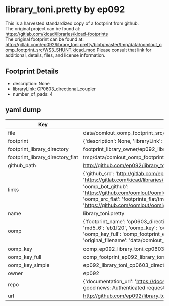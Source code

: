 # library_toni.pretty by ep092  
This is a harvested standardized copy of a footprint from github.  
The original project can be found at:  
https://gitlab.com/kicad/libraries/kicad-footprints  
The original footprint can be found at:
http://gitlab.com/ep092/library_toni.pretty/blob/master/tmp/data/oomlout_oomp_footprint_src/WS3_SHUNT.kicad_mod
Please consult that link for additional, details, files, and license information.  
## Footprint Details
* description: None  
* libraryLink: CP0603_directional_coupler  
* number_of_pads: 4  
## yaml dump  
| Key | Value |  
| --- | --- |  
| file | data/oomlout_oomp_footprint_src/library_toni.pretty/CP0603_directional_coupler.kicad_mod |  
| footprint | {'description': None, 'libraryLink': 'CP0603_directional_coupler', 'number_of_pads': 4} |  
| footprint_library_directory | footprint_library_owner/ep092_library_toni.pretty |  
| footprint_library_directory_flat | tmp/data/oomlout_oomp_footprint_src/footprints_flat/ep092_library_toni_cp0603_directional_coupler/working |  
| github_path | http://github.com/ep092/library_toni.pretty/blob/master/tmp/data/oomlout_oomp_footprint_src/CP0603_directional_coupler.kicad_mod |  
| links | {'github_src': 'http://gitlab.com/ep092/library_toni.pretty/blob/master/tmp/data/oomlout_oomp_footprint_src/WS3_SHUNT.kicad_mod', 'github_src_repo': 'https://gitlab.com/kicad/libraries/kicad-footprints', 'oomp_bot': 'tmp/data/oomlout_oomp_footprint_src/footprints/ep092_library_toni_cp0603_directional_coupler/working', 'oomp_bot_github': 'https://github.com/oomlout/oomlout_oomp_footprint_bot/tree/main/tmp/data/oomlout_oomp_footprint_src/footprints/ep092_library_toni_cp0603_directional_coupler/working', 'oomp_src_flat': 'footprints_flat/tmp/data/oomlout_oomp_footprint_src/footprints_flat/ep092_library_toni_cp0603_directional_coupler/working', 'oomp_src_flat_github': 'https://github.com/oomlout/oomlout_oomp_footprint_src/tree/main/tmp/data/oomlout_oomp_footprint_src/footprints_flat/ep092_library_toni_cp0603_directional_coupler/working'} |  
| name | library_toni.pretty |  
| oomp | {'footprint_name': 'cp0603_directional_coupler', 'library_name': 'library_toni', 'md5': 'eb1f200ec8ac049d251602e6e6925881', 'md5_10': 'eb1f200ec8', 'md5_5': 'eb1f2', 'md5_6': 'eb1f20', 'oomp_key': 'oomp_ep092_library_toni_cp0603_directional_coupler', 'oomp_key_extra': 'oomp_footprint_ep092_library_toni_cp0603_directional_coupler', 'oomp_key_full': 'oomp_footprint_ep092_library_toni_cp0603_directional_coupler_eb1f20', 'oomp_key_simple': 'ep092_library_toni_cp0603_directional_coupler', 'original_filename': 'data/oomlout_oomp_footprint_src/library_toni.pretty/CP0603_directional_coupler.kicad_mod', 'owner_name': 'ep092'} |  
| oomp_key | oomp_ep092_library_toni_cp0603_directional_coupler |  
| oomp_key_full | oomp_footprint_ep092_library_toni_cp0603_directional_coupler |  
| oomp_key_simple | ep092_library_toni_cp0603_directional_coupler |  
| owner | ep092 |  
| repo | {'documentation_url': 'https://docs.github.com/rest/overview/resources-in-the-rest-api#rate-limiting', 'message': "API rate limit exceeded for 84.66.142.224. (But here's the good news: Authenticated requests get a higher rate limit. Check out the documentation for more details.)"} |  
| url | http://github.com/ep092/library_toni.pretty |  

